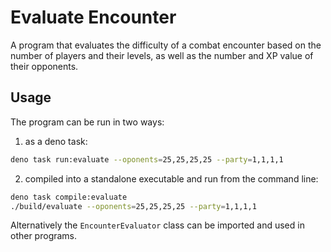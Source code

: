 # Evaluate Encounter

A program that evaluates the difficulty of a combat encounter based on the
number of players and their levels, as well as the number and XP value of their
opponents.

## Usage

The program can be run in two ways:

1. as a deno task:

```bash
deno task run:evaluate --oponents=25,25,25,25 --party=1,1,1,1
```

2. compiled into a standalone executable and run from the command line:

```bash
deno task compile:evaluate
./build/evaluate --oponents=25,25,25,25 --party=1,1,1,1
```

Alternatively the `EncounterEvaluator` class can be imported and used in other
programs.
